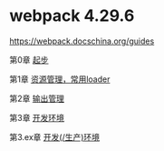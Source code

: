 # webpack 4.29.6

<https://webpack.docschina.org/guides>

第0章 [起步](https://github.com/melunar/webpack__4.29.6/blob/master/00__getting_started/note.md)

第1章 [资源管理，常用loader](https://github.com/melunar/webpack__4.29.6/blob/master/01__asset_management/note.md)  

第2章 [输出管理](https://github.com/melunar/webpack__4.29.6/blob/master/02__output-management/note.md)

第3章 [开发环境](https://github.com/melunar/webpack__4.29.6/blob/master/03__development/note.md)

第3.ex章 [开发(/生产)环境](https://github.com/melunar/webpack__4.29.6/blob/master/03.ex__development/note.md)